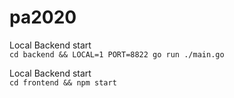 # pa2020
Local Backend start\
`cd backend && LOCAL=1 PORT=8822 go run ./main.go`

Local Backend start\
`cd frontend && npm start`
